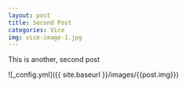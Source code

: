 ```yaml
---
layout: post
title: Second Post
categories: Vice
img: vice-image-1.jpg
---
```


This is another, second post

![_config.yml]({{ site.baseurl }}/images/{{post.img}})